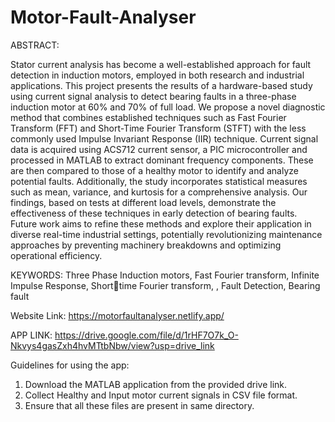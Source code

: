 # Motor-Fault-Analyser

ABSTRACT:

Stator current analysis has become a well-established approach for fault detection in induction 
motors, employed in both research and industrial applications. This project presents the results of a 
hardware-based study using current signal analysis to detect bearing faults in a three-phase induction 
motor at 60% and 70% of full load. We propose a novel diagnostic method that combines established 
techniques such as Fast Fourier Transform (FFT) and Short-Time Fourier Transform (STFT) with the less 
commonly used Impulse Invariant Response (IIR) technique. Current signal data is acquired using ACS712 
current sensor, a PIC microcontroller and processed in MATLAB to extract dominant frequency 
components. These are then compared to those of a healthy motor to identify and analyze potential faults. 
Additionally, the study incorporates statistical measures such as mean, variance, and kurtosis for a 
comprehensive analysis. Our findings, based on tests at different load levels, demonstrate the effectiveness 
of these techniques in early detection of bearing faults. Future work aims to refine these methods and 
explore their application in diverse real-time industrial settings, potentially revolutionizing maintenance 
approaches by preventing machinery breakdowns and optimizing operational efficiency.

KEYWORDS: Three Phase Induction motors, Fast Fourier transform, Infinite Impulse Response, Shorttime Fourier transform, , Fault Detection, Bearing fault

Website Link:
https://motorfaultanalyser.netlify.app/

APP LINK:
https://drive.google.com/file/d/1rHF7O7k_O-Nkvys4gasZxh4hvMTtbNbw/view?usp=drive_link

Guidelines for using the app:
1. Download the MATLAB application from the provided drive link.
2. Collect Healthy and Input motor current signals in CSV file format.
3. Ensure that all these files are present in same directory.
